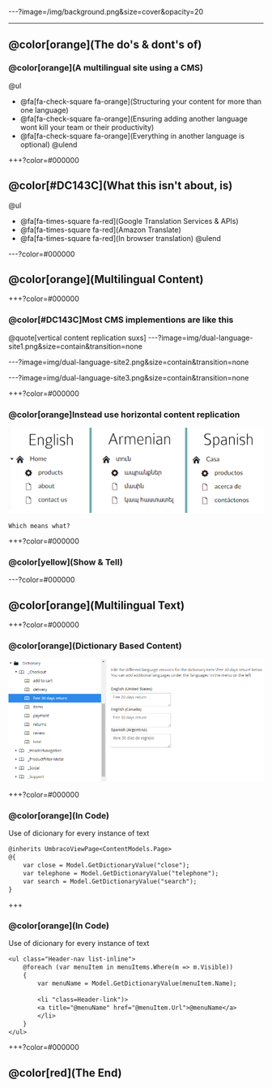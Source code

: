 ---?image=/img/background.png&size=cover&opacity=20

---
## @color[orange](The do's & dont's of)
### @color[orange](A multilingual site using a CMS)

@ul
 - @fa[fa-check-square fa-orange](Structuring your content for more than one language)
 - @fa[fa-check-square fa-orange](Ensuring adding another language wont kill your team or their productivity)
 - @fa[fa-check-square fa-orange](Everything in another language is optional)
@ulend

+++?color=#000000
## @color[#DC143C](What this isn't about, is)

@ul
 - @fa[fa-times-square fa-red](Google Translation Services & APIs)
 - @fa[fa-times-square fa-red](Amazon Translate)
 - @fa[fa-times-square fa-red](In browser translation)
@ulend

---?color=#000000
## @color[orange](Multilingual Content)

+++?color=#000000
### @color[#DC143C]Most CMS implementions are like this
@quote[vertical content replication suxs]
---?image=img/dual-language-site1.png&size=contain&transition=none

---?image=img/dual-language-site2.png&size=contain&transition=none

---?image=img/dual-language-site3.png&size=contain&transition=none

+++?color=#000000
### @color[orange]Instead use horizontal content replication

![Logo](img/dual-language-site.png)

    Which means what?

+++?color=#000000
### @color[yellow](Show & Tell)

---?color=#000000
## @color[orange](Multilingual Text)

+++?color=#000000
### @color[orange](Dictionary Based Content)

![Logo](img/dictionary.png)


+++?color=#000000
### @color[orange](In Code)

Use of dicionary for every instance of text
```
@inherits UmbracoViewPage<ContentModels.Page>
@{
    var close = Model.GetDictionaryValue("close");
    var telephone = Model.GetDictionaryValue("telephone");
    var search = Model.GetDictionaryValue("search");
}
```

+++
### @color[orange](In Code)

Use of dicionary for every instance of text
```
<ul class="Header-nav list-inline">
    @foreach (var menuItem in menuItems.Where(m => m.Visible))
    {
        var menuName = Model.GetDictionaryValue(menuItem.Name);

        <li "class=Header-link")>
        <a title="@menuName" href="@menuItem.Url">@menuName</a>
        </li>
    }
</ul>
```

+++?color=#000000
## @color[red](The End)


